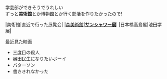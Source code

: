 学芸部ができそうでうれしい<br>
ずっと<b><a href="http://www.mori.art.museum/jp/" target="_blank">美術館</a></b>とか博物館とか行く部活を作りたかったので!


|美術館|直近で行った展覧会|
|<a href="http://www.mori.art.museum/jp/" target="_blank">森美術館</a></b>|<b><a href="http://sunshower2017.jp/" target="_blank">サンシャワー展</a></b>|
|日本橋高島屋|池田学展|


最近見た映画
- 三度目の殺人
- 奥田民生になりたいボーイ
- パターソン
- 書ききれなかった

